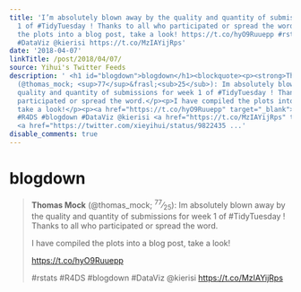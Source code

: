 ```yaml
---
title: 'I’m absolutely blown away by the quality and quantity of submissions for week
  1 of #TidyTuesday ! Thanks to all who participated or spread the word. I have compiled
  the plots into a blog post, take a look! https://t.co/hyO9Ruuepp #rstats #R4DS #blogdown
  #DataViz @kierisi https://t.co/MzIAYijRps'
date: '2018-04-07'
linkTitle: /post/2018/04/07/
source: Yihui's Twitter Feeds
description: ' <h1 id="blogdown">blogdown</h1><blockquote><p><strong>Thomas Mock</strong>
  (@thomas_mock; <sup>77</sup>&frasl;<sub>25</sub>): Im absolutely blown away by the
  quality and quantity of submissions for week 1 of #TidyTuesday ! Thanks to all who
  participated or spread the word.</p><p>I have compiled the plots into a blog post,
  take a look!</p><p><a href="https://t.co/hyO9Ruuepp" target="_blank">https://t.co/hyO9Ruuepp</a></p><p>#rstats
  #R4DS #blogdown #DataViz @kierisi <a href="https://t.co/MzIAYijRps" target="_blank">https://t.co/MzIAYijRps</a>
  <a href="https://twitter.com/xieyihui/status/9822435 ...'
disable_comments: true
---
```

 <h1 id="blogdown">blogdown</h1><blockquote><p><strong>Thomas Mock</strong> (@thomas_mock; <sup>77</sup>&frasl;<sub>25</sub>): Im absolutely blown away by the quality and quantity of submissions for week 1 of #TidyTuesday ! Thanks to all who participated or spread the word.</p><p>I have compiled the plots into a blog post, take a look!</p><p><a href="https://t.co/hyO9Ruuepp" target="_blank">https://t.co/hyO9Ruuepp</a></p><p>#rstats #R4DS #blogdown #DataViz @kierisi <a href="https://t.co/MzIAYijRps" target="_blank">https://t.co/MzIAYijRps</a> <a href="https://twitter.com/xieyihui/status/9822435 ...